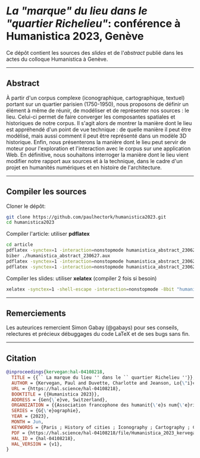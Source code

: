 # *La "marque" du lieu dans le "quartier Richelieu"*: conférence à Humanistica 2023, Genève

Ce dépôt contient les sources des *slides* et de l'*abstract* publié dans les actes du colloque Humanistica à Genève.

---

## Abstract

À partir d'un corpus complexe (iconographique, cartographique, textuel) portant 
sur un quartier parisien (1750-1950), nous proposons de définir un élément à même 
de réunir, de modéliser et de représenter nos sources : le lieu. Celui-ci permet 
de faire converger les composantes spatiales et historiques de notre corpus. Il 
s'agit alors de montrer la manière dont le lieu est appréhendé d'un point de vue 
technique : de quelle manière il peut être modélisé, mais aussi comment il peut 
être représenté dans un modèle 3D historique. Enfin, nous présenterons la manière 
dont le lieu peut servir de moteur pour l'exploration et l'interaction avec le 
corpus sur une application Web. En définitive, nous souhaitons interroger la 
manière dont le lieu vient modifier notre rapport aux sources et à la technique, 
dans le cadre d'un projet en humanités numériques et en histoire de l'architecture. 

---

## Compiler les sources

Cloner le dépôt:

```bash
git clone https://github.com/paulhectork/humanistica2023.git
cd humanistica2023
```

Compiler l'article: utiliser **pdflatex**
```bash
cd article
pdflatex -synctex=1 -interaction=nonstopmode humanistica_abstract_230627.tex
biber ./humanistica_abstract_230627.aux
pdflatex -synctex=1 -interaction=nonstopmode humanistica_abstract_230627.tex
pdflatex -synctex=1 -interaction=nonstopmode humanistica_abstract_230627.tex
```

Compiler les slides: utiliser **xelatex** (compiler 2 fois si besoin)
```bash
xelatex -synctex=1 -shell-escape -interaction=nonstopmode -8bit "humanistica_slides_230627".tex
```

---

## Remerciements

Les auteurices remercient Simon Gabay (@gabays) pour ses conseils, relectures et précieux débuggages du code LaTeX et de ses bugs sans fin.

---

## Citation

```bibtex
@inproceedings{kervegan:hal-04108218,
  TITLE = {{`` La marque du lieu '' dans le `` quartier Richelieu ''}},
  AUTHOR = {Kervegan, Paul and Duvette, Charlotte and Jeanson, Lo{\"i}c and Prudhomme, Colin and Gain, Justine and Dasilva, Esther and Baranger, Louise},
  URL = {https://hal.science/hal-04108218},
  BOOKTITLE = {{Humanistica 2023}},
  ADDRESS = {Gen{\`e}ve, Switzerland},
  ORGANIZATION = {{Association francophone des humanit{\'e}s num{\'e}riques}},
  SERIES = {G{\'e}ographie},
  YEAR = {2023},
  MONTH = Jun,
  KEYWORDS = {Paris ; History of cities ; Iconography ; Cartography ; Cartographie ; Paris ; Histoire de la ville ; Iconographie},
  PDF = {https://hal.science/hal-04108218/file/Humanistica_2023_kervegan.pdf},
  HAL_ID = {hal-04108218},
  HAL_VERSION = {v1},
}
```
